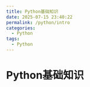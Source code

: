 ```yaml
---
title: Python基础知识
date: 2025-07-15 23:40:22
permalink: /python/intro
categories:
  - Python
tags:
  - Python
---
```


# Python基础知识
